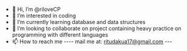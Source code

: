 - 👋 Hi, I’m @riloveCP
- 👀 I’m interested in coding
- 🌱 I’m currently learning database and data structures
- 💞️ I’m looking to collaborate on project containing heavy practice on programming with different languages
- 📫 How to reach me ---- mail me at: ritudakua17@gmail.com ---

<!---
riloveCP/riloveCP is a ✨ special ✨ repository because its `README.md` (this file) appears on your GitHub profile.
You can click the Preview link to take a look at your changes.
--->
